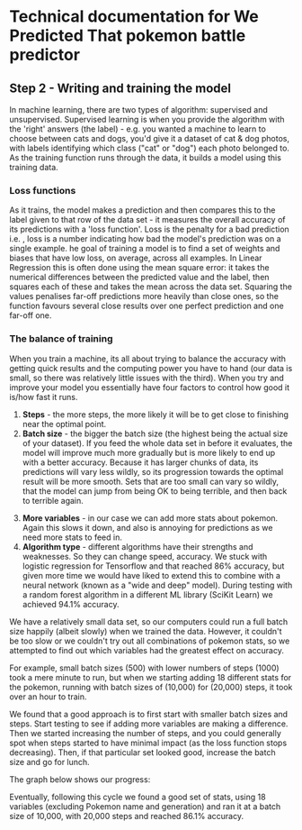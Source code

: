 # Technical documentation for We Predicted That pokemon battle predictor

## Step 2 - Writing and training the model

In machine learning, there are two types of algorithm: supervised and unsupervised. Supervised  learning is when you provide the algorithm with the 'right' answers (the label) -  e.g. you wanted a machine to learn to choose between cats and dogs, you'd give it a dataset of cat & dog photos, with labels identifying which class ("cat" or "dog") each photo belonged to. As the training function runs through the data, it builds a model using this training data. 

### Loss functions
As it trains, the model makes a prediction and then compares this to the label given to that row of the data set - it measures the overall accuracy of its predictions with a 'loss function'. Loss is the penalty for a bad prediction i.e. , loss is a number indicating how bad the model's prediction was on a single example. he goal of training a model is to find a set of weights and biases that have low loss, on average, across all examples. In Linear Regression this is often done using the mean square error: it takes the numerical differences between the predicted value and the label, then squares each of these and takes the mean across the data set. Squaring the values penalises far-off predictions more heavily than close ones, so the function favours several close results over one perfect prediction and one far-off one.

### The balance of training
When you train a machine, its all about trying to balance the accuracy with getting quick results and the computing power you have to hand (our data is small, so there was relatively little issues with the third). When you try and improve your model you essentially have four factors to control how good it is/how fast it runs. 

1. **Steps** - the more steps, the more likely it will be to get close to finishing near the optimal point. 
2. **Batch size** - the bigger the batch size (the highest being the actual size of your dataset). If you feed the whole data set in before it evaluates, the model will improve much more gradually but is more likely to end up with a better accuracy. Because it has larger chunks of data, its predictions will vary less wildly, so its progression towards the optimal result will be more smooth. Sets that are too small can vary so wildly, that the model can jump from being OK to being terrible, and then back to terrible again. 
3) **More variables** - in our case we can add more stats about pokemon. Again this slows it down, and also is annoying for predictions as we need more stats to feed in. 
4) **Algorithm type** - different algorithms have their strengths and weaknesses. So they can change speed, accuracy. We stuck with logistic regression for Tensorflow and that reached 86% accuracy, but given more time we would have liked to extend this to combine with a neural network (known as a "wide and deep" model). During testing with a random forest algorithm in a different ML library (SciKit Learn) we achieved 94.1% accuracy.  

We have a relatively small data set, so our computers could run a full batch size happily (albeit slowly) when we trained the data. However, it couldn't be too slow or we couldn't try out all combinations of pokemon stats, so we attempted to find out which variables had the greatest effect on accuracy.

For example, small batch sizes (500) with lower numbers of steps (1000) took a mere minute to run, but when we starting adding 18 different stats for the pokemon, running with batch sizes of (10,000) for (20,000) steps, it took over an hour to train.

We found that a good approach is to first start with smaller batch sizes and steps. Start testing to see if adding more variables are making a difference. Then we started increasing the number of steps, and you could generally spot when steps started to have minimal impact (as the loss function stops decreasing). Then, if that particular set looked good, increase the batch size and go for lunch. 

The graph below shows our progress:


Eventually, following this cycle we found a good set of stats, using 18 variables (excluding Pokemon name and generation) and ran it at a batch size of 10,000, with 20,000 steps and reached 86.1% accuracy.
